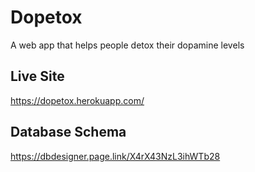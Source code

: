 # Dopetox
A web app that helps people detox their dopamine levels

## Live Site
https://dopetox.herokuapp.com/

## Database Schema
https://dbdesigner.page.link/X4rX43NzL3ihWTb28
